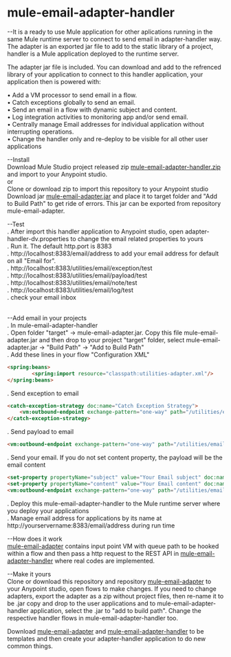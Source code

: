 # mule-email-adapter-handler

--It is a ready to use Mule application for other aplications running in the same Mule runtime server to connect to send email in adapter-handler way. The adapter is an exported jar file to add to the static library of a project, handler is a Mule application deployed to the runtime server.</br>

The adapter jar file is included. You can download and add to the refrenced library of your application to connect to this handler application, your application then is powered with:<br/>

•	Add a VM processor to send email in a flow.<br/>
•	Catch exceptions globally to send an email. </br>
•	Send an email in a flow with dynamic subject and content. </br>
•	Log integration activities to monitoring app and/or send email. </br>
•	Centrally manage Email addresses for individual application without interrupting operations.</br>
•	Change the handler only and re-deploy to be visible for all other user applications</br>

--Install<br/>
Download Mule Studio project released zip <a href="https://github.com/kunji01/mule-email-adapter-handler/files/1162714/mule-email-adapter-handler.zip"> mule-email-adapter-handler.zip </a> and import to your Anypoint studio.</br>
 or<br/>
Clone or download zip to import this repository to your Anypoint studio</br>
Download jar <a href="https://github.com/kunji01/mule-email-adapter-handler/blob/master/target/mule-email-adapter.jar">mule-email-adapter.jar</a> and place it to target folder and "Add to Build Path" to get ride of errors. This jar can be exported from repository mule-email-adapter.<br/>

--Test</br>
. After import this handler application to Anypoint studio, open adapter-handler-dv.properties to change the email related properties to yours</br>
. Run it. The default http.port is 8383</br>
. http://localhost:8383/email/address to add your email address for default on all "Email for".</br>
. http://localhost:8383/utilities/email/exception/test</br>
. http://localhost:8383/utilities/email/payload/test</br>
. http://localhost:8383/utilities/email/note/test</br>
. http://localhost:8383/utilities/email/log/test</br>
. check your email inbox</br><br/>

--Add email in your projects</br>
. In mule-email-adapter-handler<br/>
. Open folder "target" -&gt; mule-email-adapter.jar. Copy this file mule-email-adapter.jar and then drop to your project "target" folder, select mule-email-adapter.jar -&gt; "Build Path" -&gt; "Add to Build Path" <br/>
. Add these lines in your flow "Configuration XML"
```html
<spring:beans>
        <spring:import resource="classpath:utilities-adapter.xml"/>
</spring:beans>
```
. Send exception to email<br/>
```html
<catch-exception-strategy doc:name="Catch Exception Strategy">
    <vm:outbound-endpoint exchange-pattern="one-way" path="/utilities/email/exception" doc:name="VM" connector-ref="utilitiesAdapter_VM"/>
</catch-exception-strategy>
```

. Send payload to email<br/>
```html
<vm:outbound-endpoint exchange-pattern="one-way" path="/utilities/email/payload" connector-ref="utilitiesAdapter_VM" doc:name="VM"/>
```

. Send your email. If you do not set content property, the payload will be the email content<br/>
```html
<set-property propertyName="subject" value="Your Email subject" doc:name="subject"/>
<set-property propertyName="content" value="Your Email content" doc:name="content"/>
<vm:outbound-endpoint exchange-pattern="one-way" path="/utilities/email/note" doc:name="VM" connector-ref="utilitiesAdapter_VM"/>
```

. Deploy this mule-email-adapter-handler to the Mule runtime server where you deploy your applications<br/>
. Manage email address for applications by its name at http://yourservername:8383/email/address during run time<br/>

--How does it work<br>
<a href="https://github.com/kunji01/mule-email-adapter">mule-email-adapter</a> contains input point VM with queue path to be hooked within a flow and then pass a http request to the REST API in <a href="https://github.com/kunji01/mule-email-adapter-handler">mule-email-adapter-handler</a> where real codes are implemented.<br/> 

--Make it yours<br/>
Clone or download this repository and repository <a href="https://github.com/kunji01/mule-email-adapter">mule-email-adapter</a> to your Anypoint studio, open flows to make changes. If you need to change adapters, export the adapter as a zip without project files, then re-name it to be .jar
copy and drop to the user applications and to mule-email-adapter-handler application, select the .jar to "add to build path". Change the respective handler flows in mule-email-adapter-handler too.</br>

Download <a href="https://github.com/kunji01/mule-email-adapter">mule-email-adapter</a> and <a href="https://github.com/kunji01/mule-email-adapter-handler">mule-email-adapter-handler</a> to be templates and then create your adapter-handler application to do new common things.



